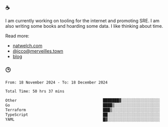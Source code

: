 ### ☕

I am currently working on tooling for the internet and promoting SRE. I am also writing some books and hoarding some data. I like thinking about time. 

Read more:

 - [natwelch.com](https://natwelch.com)
 - [@icco@merveilles.town](https://merveilles.town/@icco)
 - [blog](https://writing.natwelch.com)

### 🕒

<!--START_SECTION:waka-->

```txt
From: 18 November 2024 - To: 18 December 2024

Total Time: 50 hrs 37 mins

Other                                      ███████▓░░░░░░░░░░░░░░░░░   30.06 %
Go                                         ████▒░░░░░░░░░░░░░░░░░░░░   17.67 %
Terraform                                  ███▒░░░░░░░░░░░░░░░░░░░░░   13.49 %
TypeScript                                 ██░░░░░░░░░░░░░░░░░░░░░░░   08.48 %
YAML                                       █▓░░░░░░░░░░░░░░░░░░░░░░░   07.28 %
```

<!--END_SECTION:waka-->
